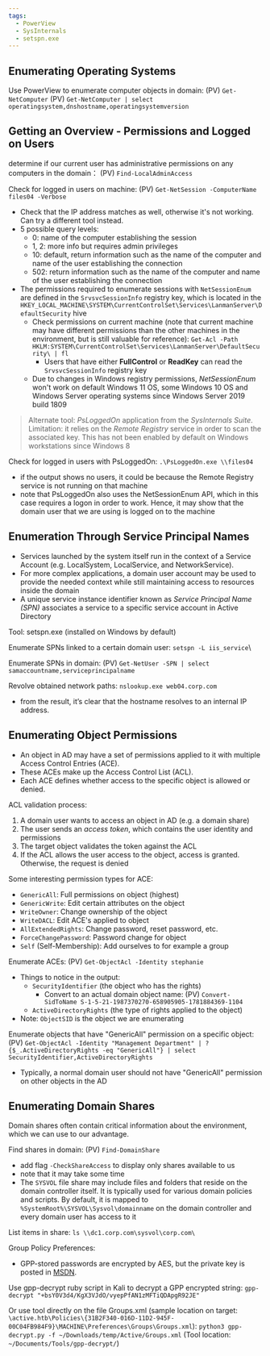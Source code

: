 ```yaml
---
tags:
  - PowerView
  - SysInternals
  - setspn.exe
---
```

## Enumerating Operating Systems

Use PowerView to enumerate computer objects in domain:
(PV) `Get-NetComputer`
(PV) `Get-NetComputer | select operatingsystem,dnshostname,operatingsystemversion`

## Getting an Overview - Permissions and Logged on Users

determine if our current user has administrative permissions on any computers in the domain：
(PV) `Find-LocalAdminAccess`

Check for logged in users on machine:
(PV) `Get-NetSession -ComputerName files04 -Verbose`
- Check that the IP address matches as well, otherwise it's not working. Can try a different tool instead. 
- 5 possible query levels:
	- 0: name of the computer establishing the session
	- 1, 2: more info but requires admin privileges
	- 10: default, return information such as the name of the computer and name of the user establishing the connection
	- 502: return information such as the name of the computer and name of the user establishing the connection
- The permissions required to enumerate sessions with `NetSessionEnum` are defined in the `SrvsvcSessionInfo` registry key, which is located in the `HKEY_LOCAL_MACHINE\SYSTEM\CurrentControlSet\Services\LanmanServer\DefaultSecurity` hive
	- Check permissions on current machine (note that current machine may have different permissions than the other machines in the environment, but is still valuable for reference):
	  `Get-Acl -Path HKLM:SYSTEM\CurrentControlSet\Services\LanmanServer\DefaultSecurity\ | fl`
		- Users that have either **FullControl** or **ReadKey** can read the `SrvsvcSessionInfo` registry key
	- Due to changes in Windows registry permissions, *NetSessionEnum* won't work on default Windows 11 OS, some Windows 10 OS and Windows Server operating systems since Windows Server 2019 build 1809

> Alternate tool: *PsLoggedOn* application from the *SysInternals Suite*.
> Limitation: it relies on the *Remote Registry* service in order to scan the associated key. This has not been enabled by default on Windows workstations since Windows 8

Check for logged in users with PsLoggedOn:
`.\PsLoggedOn.exe \\files04`
- if the output shows no users, it could be because the Remote Registry service is not running on that machine
- note that PsLoggedOn also uses the NetSessionEnum API, which in this case requires a logon in order to work. Hence, it may show that the domain user that we are using is logged on to the machine

## Enumeration Through Service Principal Names
- Services launched by the system itself run in the context of a Service Account (e.g. LocalSystem, LocalService, and NetworkService).
- For more complex applications, a domain user account may be used to provide the needed context while still maintaining access to resources inside the domain
- A unique service instance identifier known as *Service Principal Name (SPN)* associates a service to a specific service account in Active Directory

Tool: setspn.exe (installed on Windows by default)

Enumerate SPNs linked to a certain domain user:
`setspn -L iis_service`\

Enumerate SPNs in domain:
(PV) `Get-NetUser -SPN | select samaccountname,serviceprincipalname`

Revolve obtained network paths:
`nslookup.exe web04.corp.com`
- from the result, it’s clear that the hostname resolves to an internal IP address.

## Enumerating Object Permissions

- An object in AD may have a set of permissions applied to it with multiple Access Control Entries (ACE).
- These ACEs make up the Access Control List (ACL).
- Each ACE defines whether access to the specific object is allowed or denied.

ACL validation process:
1. A domain user wants to access an object in AD (e.g. a domain share)
2. The user sends an *access token*, which contains the user identity and permissions
3. The target object validates the token against the ACL
4. If the ACL allows the user access to the object, access is granted. Otherwise, the request is denied

Some interesting permission types for ACE:
- `GenericAll`: Full permissions on object (highest)
- `GenericWrite`: Edit certain attributes on the object 
- `WriteOwner`: Change ownership of the object 
- `WriteDACL`: Edit ACE's applied to object 
- `AllExtendedRights`: Change password, reset password, etc. 
- `ForceChangePassword`: Password change for object 
- `Self` (Self-Membership): Add ourselves to for example a group

Enumerate ACEs:
(PV) `Get-ObjectAcl -Identity stephanie`
- Things to notice in the output:
	- `SecurityIdentifier` (the object who has the rights)
		- Convert to an actual domain object name:
		  (PV) `Convert-SidToName S-1-5-21-1987370270-658905905-1781884369-1104`
	- `ActiveDirectoryRights` (the type of rights applied to the object)
- Note: `ObjectSID` is the object we are enumerating

Enumerate objects that have "GenericAll" permission on a specific object:
(PV) `Get-ObjectAcl -Identity "Management Department" | ?{$_.ActiveDirectoryRights -eq "GenericAll"} | select SecurityIdentifier,ActiveDirectoryRights`
- Typically, a normal domain user should not have "GenericAll" permission on other objects in the AD

## Enumerating Domain Shares
Domain shares often contain critical information about the environment, which we can use to our advantage.

Find shares in domain:
(PV) `Find-DomainShare`
- add flag `-CheckShareAccess` to display only shares available to us
- note that it may take some time
- The `SYSVOL` file share may include files and folders that reside on the domain controller itself. It is typically used for various domain policies and scripts. By default, it is mapped to `%SystemRoot%\SYSVOL\Sysvol\domainname` on the domain controller and every domain user has access to it 

List items in share:
`ls \\dc1.corp.com\sysvol\corp.com\`

Group Policy Preferences:
- GPP-stored passwords are encrypted by AES, but the private key is posted in [MSDN](https://learn.microsoft.com/en-us/openspecs/windows_protocols/ms-gppref/2c15cbf0-f086-4c74-8b70-1f2fa45dd4be?redirectedfrom=MSDN#endNote2).

Use gpp-decrypt ruby script in Kali to decrypt a GPP encrypted string:
`gpp-decrypt "+bsY0V3d4/KgX3VJdO/vyepPfAN1zMFTiQDApgR92JE"`

Or use tool directly on the file Groups.xml (sample location on target: `\active.htb\Policies\{31B2F340-016D-11D2-945F-00C04FB984F9}\MACHINE\Preferences\Groups\Groups.xml`):
`python3 gpp-decrypt.py -f ~/Downloads/temp/Active/Groups.xml`
(Tool location: `~/Documents/Tools/gpp-decrypt/`)











